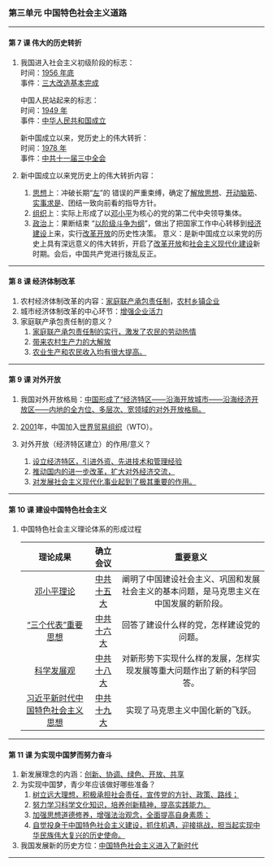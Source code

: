### 第三单元 中国特色社会主义道路

---

#### 第 7 课 伟大的历史转折

1. 我国进入社会主义初级阶段的标志：<br>
   时间：<u>1956 年底</u><br>
   事件：<u>三大改造基本完成</u>

    中国人民站起来的标志：<br>
    时间：<u>1949 年</u><br>
    事件：<u>中华人民共和国成立</u>

    新中国成立以来，党历史上的伟大转折：<br>
    时间：<u>1978 年</u><br>
    事件：<u>中共十一届三中全会</u>

2. 新中国成立以来党历史上的伟大转折内容：

    1. <u>思想</u>上：冲破长期“<u>左</u>”的 错误的严重束缚，确定了<u>解放思想</u>、<u>开动脑筋</u>、<u>实事求是</u>、团结一致向前看的指导方针。
    2. <u>组织</u>上：实际上形成了以<u>邓小平</u>为核心的党的第二代中央领导集体。
    3. <u>政治</u>上：果断结束 “<u>以阶级斗争为纲</u>”，做出了把国家工作中心转移到<u>经济建设</u>上来，实行<u>改革开放</u>的历史性决策。
       意义：是新中国成立以来党的历史上具有深远意义的伟大转折，开启了<u>改革开放</u>和<u>社会主义现代化建设</u>新时期。会后，中国共产党进行拨乱反正。

---

#### 第 8 课 经济体制改革

1. 农村经济体制改革的内容：<u>家庭联产承包责任制</u>，<u>农村乡镇企业</u>
2. 城市经济体制改革的中心环节：<u>增强企业活力</u>
3. 家庭联产承包责任制的意义？
    1. <u>家庭联产承包责任制的实行，激发了农民的劳动热情</u>
    2. <u>带来农村生产力的大解放</u>
    3. <u>农业生产和农民收入均有很大提高。</u>

---

#### 第 9 课 对外开放

1. 我国对外开放格局：<u>中国形成了“经济特区——沿海开放城市——沿海经济开放区——内地的全方位、多层次、宽领域的对外开放格局。</u>

2. <u>2001</u>年，中国加入<u>世界贸易组织</u>（WTO）。

3. 对外开放（经济特区建立）的作用/意义？
    1. <u>设立经济特区，引进外资、先进技术和管理经验</u>
    2. <u>推动国内的进一步改革，扩大对外经济交流，</u>
    3. <u>对发展社会主义现代化事业起到了极其重要的作用。</u>

---

#### 第 10 课 建设中国特色社会主义

1. 中国特色社会主义理论体系的形成过程

    |                理论成果                 |     确立会议      |                                        重要意义                                        |
    | :-------------------------------------: | :---------------: | :------------------------------------------------------------------------------------: |
    |            <u>邓小平理论</u>            | <u>中共十五大</u> | 阐明了中国建设社会主义、巩固和发展社会主义的基本问题，是马克思主义在中国发展的新阶段。 |
    |        <u>“三个代表”重要思想</u>        | <u>中共十六大</u> |                        回答了建设什么样的党，怎样建设党的问题。                        |
    |            <u>科学发展观</u>            | <u>中共十八大</u> |         对新形势下实现什么样的发展，怎样实现发展等重大问题作出了新的科学回答。         |
    | <u>习近平新时代中国特色社会主义思想</u> | <u>中共十九大</u> |                            实现了马克思主义中国化新的飞跃。                            |

---

#### 第 11 课 为实现中国梦而努力奋斗

1. 新发展理念的内涵：<u>创新、协调、绿色、开放、共享</u>
2. 为实现中国梦，青少年应该做好哪些准备？
    1. <u>树立远大理想，积极承担社会责任，宣传党的方针、政策、路线；</u>
    2. <u>努力学习科学文化知识，培养创新精神，提高实践能力。</u>
    3. <u>加强思想道德修养，增强法治观念，全面提高自身素质；</u>
    4. <u>自觉投身于中国特色社会主义建设，抓住机遇，迎接挑战，担当起实现中华民族伟大复兴的历史使命。</u>
3. 我国发展新的历史方位：<u>中国特色社会主义进入了新时代</u>

---
